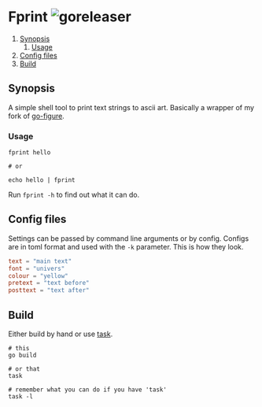 # Fprint ![goreleaser](https://github.com/triole/fprint/workflows/goreleaser/badge.svg)

<!--- mdtoc: toc begin -->

1.	[Synopsis](#synopsis)
	1.	[Usage](#usage)
2.	[Config files](#config-files)
3.	[Build](#build)<!--- mdtoc: toc end -->

## Synopsis

A simple shell tool to print text strings to ascii art. Basically a wrapper of my fork of [go-figure](https://github.com/common-nighthawk/go-figure).

### Usage

```shell
fprint hello

# or

echo hello | fprint
```

Run `fprint -h` to find out what it can do.

## Config files

Settings can be passed by command line arguments or by config. Configs are in toml format and used with the `-k` parameter. This is how they look.

```toml
text = "main text"
font = "univers"
colour = "yellow"
pretext = "text before"
posttext = "text after"
```

## Build

Either build by hand or use [task](https://github.com/go-task/task).

```shell
# this
go build

# or that
task

# remember what you can do if you have 'task'
task -l
```
